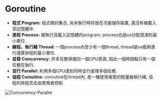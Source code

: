 # Goroutine

- **程式 Program:** 程式碼的集合, 尚未執行時存放在次級儲存裝置, 還沒有被載入至記憶體中.
- **進程 Process:** 被執行且載入記憶體的program; process也是os分配資源的最小單位.
- **線程、執行緒 Thread:** 一個process內至少有一個thread, thread是os能夠進行運算排程的最小單位.
- **並發 Concurrency:** 許多任務爭搶同一個CPU資源, 因此一個時間點只有一個任務在執行.
- **並行 Parallel:** 利用多個CPU達到同時並行處理多個任務.
- **協程 Coroutine:** coroutine在thread內, 是一種使用者態的輕量級執行緒, 協程的排程完全由使用者控制

 ![Concurrency-Parallel](https://techdifferences.com/wp-content/uploads/2017/12/Untitled.jpg)
